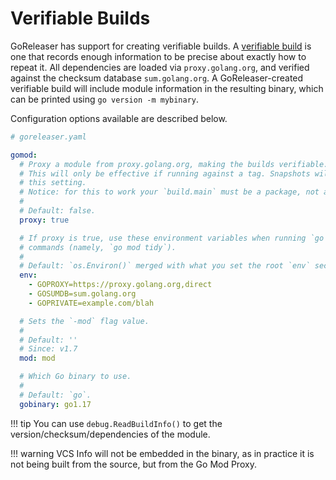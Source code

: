 # Verifiable Builds

GoReleaser has support for creating verifiable builds. A [verifiable build][vgo]
is one that records enough information to be precise about exactly how to repeat
it. All dependencies are loaded via `proxy.golang.org`, and verified against the
checksum database `sum.golang.org`. A GoReleaser-created verifiable build will
include module information in the resulting binary, which can be printed using
`go version -m mybinary`.

Configuration options available are described below.

```yaml
# goreleaser.yaml

gomod:
  # Proxy a module from proxy.golang.org, making the builds verifiable.
  # This will only be effective if running against a tag. Snapshots will ignore
  # this setting.
  # Notice: for this to work your `build.main` must be a package, not a `.go` file.
  #
  # Default: false.
  proxy: true

  # If proxy is true, use these environment variables when running `go mod`
  # commands (namely, `go mod tidy`).
  #
  # Default: `os.Environ()` merged with what you set the root `env` section.
  env:
    - GOPROXY=https://proxy.golang.org,direct
    - GOSUMDB=sum.golang.org
    - GOPRIVATE=example.com/blah

  # Sets the `-mod` flag value.
  #
  # Default: ''
  # Since: v1.7
  mod: mod

  # Which Go binary to use.
  #
  # Default: `go`.
  gobinary: go1.17
```

!!! tip
    You can use `debug.ReadBuildInfo()` to get the version/checksum/dependencies
    of the module.

!!! warning
    VCS Info will not be embedded in the binary, as in practice it is not being
    built from the source, but from the Go Mod Proxy.

[vgo]: https://research.swtch.com/vgo-repro
